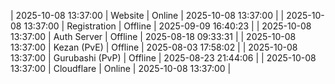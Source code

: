 | 2025-10-08 13:37:00 | Website | Online | 2025-10-08 13:37:00 |
| 2025-10-08 13:37:00 | Registration | Offline | 2025-09-09 16:40:23 |
| 2025-10-08 13:37:00 | Auth Server | Offline | 2025-08-18 09:33:31 |
| 2025-10-08 13:37:00 | Kezan (PvE) | Offline | 2025-08-03 17:58:02 |
| 2025-10-08 13:37:00 | Gurubashi (PvP) | Offline | 2025-08-23 21:44:06 |
| 2025-10-08 13:37:00 | Cloudflare | Online | 2025-10-08 13:37:00 |
